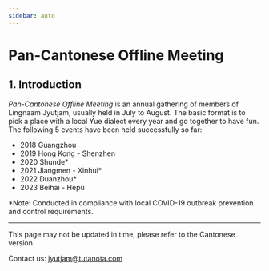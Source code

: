```yaml
---
sidebar: auto
---
```


# Pan-Cantonese Offline Meeting

## 1. Introduction

*Pan-Cantonese Offline Meeting* is an annual gathering of members of Lingnaam Jyutjam, usually held in July to August. The basic format is to pick a place with a local Yue dialect every year and go together to have fun. The following 5 events have been held successfully so far:

- 2018 Guangzhou
- 2019 Hong Kong - Shenzhen
- 2020 Shunde*
- 2021 Jiangmen - Xinhui*
- 2022 Duanzhou*
- 2023 Beihai - Hepu

*Note: Conducted in compliance with local COVID-19 outbreak prevention and control requirements.

---

This page may not be updated in time, please refer to the Cantonese version.

Contact us: jyutjam@tutanota.com
